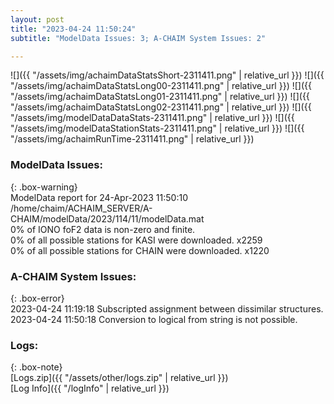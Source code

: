 ```yaml
---
layout: post
title: "2023-04-24 11:50:24"
subtitle: "ModelData Issues: 3; A-CHAIM System Issues: 2"

---
```


![]({{ "/assets/img/achaimDataStatsShort-2311411.png" | relative_url }})
![]({{ "/assets/img/achaimDataStatsLong00-2311411.png" | relative_url }})
![]({{ "/assets/img/achaimDataStatsLong01-2311411.png" | relative_url }})
![]({{ "/assets/img/achaimDataStatsLong02-2311411.png" | relative_url }})
![]({{ "/assets/img/modelDataDataStats-2311411.png" | relative_url }})
![]({{ "/assets/img/modelDataStationStats-2311411.png" | relative_url }})
![]({{ "/assets/img/achaimRunTime-2311411.png" | relative_url }})


### ModelData Issues:  
  
{: .box-warning}  
 ModelData report for 24-Apr-2023 11:50:10   
 /home/chaim/ACHAIM_SERVER/A-CHAIM/modelData/2023/114/11/modelData.mat   
 0% of IONO foF2 data is non-zero and finite.   
 0% of all possible stations for KASI were downloaded. x2259   
 0% of all possible stations for CHAIN were downloaded. x1220   
  
### A-CHAIM System Issues:  
  
{: .box-error}  
2023-04-24 11:19:18 Subscripted assignment between dissimilar structures.  
2023-04-24 11:50:18 Conversion to logical from string is not possible.  

### Logs:  
  
{: .box-note}  
[Logs.zip]({{ "/assets/other/logs.zip" | relative_url }})  
[Log Info]({{ "/logInfo" | relative_url }})  
